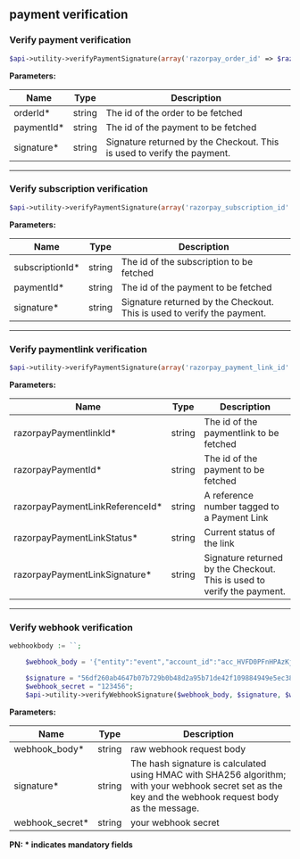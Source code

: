 ## payment verification

### Verify payment verification

```php
$api->utility->verifyPaymentSignature(array('razorpay_order_id' => $razorpayOrderId, 'razorpay_payment_id' => $razorpayPaymentId, 'razorpay_signature' => $razorpaySignature));
```

**Parameters:**


| Name  | Type      | Description                                      |
|-------|-----------|--------------------------------------------------|
| orderId*  | string | The id of the order to be fetched  |
| paymentId*    | string | The id of the payment to be fetched |
| signature* | string   | Signature returned by the Checkout. This is used to verify the payment. |

-------------------------------------------------------------------------------------------------------
### Verify subscription verification

```php
$api->utility->verifyPaymentSignature(array('razorpay_subscription_id' => $razorpaySubscriptionId, 'razorpay_payment_id' => $razorpayPaymentId, 'razorpay_signature' => $razorpaySignature));
```

**Parameters:**


| Name  | Type      | Description                                      |
|-------|-----------|--------------------------------------------------|
| subscriptionId*  | string | The id of the subscription to be fetched  |
| paymentId*    | string | The id of the payment to be fetched |
| signature* | string   | Signature returned by the Checkout. This is used to verify the payment. |

-------------------------------------------------------------------------------------------------------
### Verify paymentlink verification

```php
$api->utility->verifyPaymentSignature(array('razorpay_payment_link_id' => $razorpayPaymentlinkId, 'razorpay_payment_id' => $razorpayPaymentId, 'razorpay_payment_link_reference_id' => $razorpayPaymentLinkReferenceId, 'razorpay_payment_link_status' => $razorpayPaymentLinkStatus, 'razorpay_signature' => $razorpayPaymentLinkSignature));
```

**Parameters:**


| Name  | Type      | Description                                      |
|-------|-----------|--------------------------------------------------|
| razorpayPaymentlinkId*  | string | The id of the paymentlink to be fetched  |
| razorpayPaymentId*  | string | The id of the payment to be fetched  |
| razorpayPaymentLinkReferenceId*  | string |  A reference number tagged to a Payment Link |
| razorpayPaymentLinkStatus*  | string | Current status of the link  |
| razorpayPaymentLinkSignature*    | string | Signature returned by the Checkout. This is used to verify the payment. |

-------------------------------------------------------------------------------------------------------
### Verify webhook verification

```php
webhookbody := ``;

    $webhook_body = '{"entity":"event","account_id":"acc_HVFD0PFnHPAzKj","event":"payment.authorized","contains":["payment"],"payload":{"payment":{"entity":{"id":"pay_JUEM4c0pSLpFEW","entity":"payment","amount":12300,"currency":"INR","status":"authorized","order_id":"order_JUELuT6cFaHkvd","invoice_id":null,"international":false,"method":"netbanking","amount_refunded":0,"refund_status":null,"captured":false,"description":"#JUELZ1z1EC0pwi","card_id":null,"bank":"SBIN","wallet":null,"vpa":null,"email":"gaurav.kumar@example.com","contact":"+919999999999","notes":[],"fee":null,"tax":null,"error_code":null,"error_description":null,"error_source":null,"error_step":null,"error_reason":null,"acquirer_data":{"bank_transaction_id":"6416615"},"created_at":1652339804}}},"created_at":1652339806}';

    $signature = "56df260ab4647b07b729b0b48d2a95b71de42f109884949e5ec387a2bb8b6919";
    $webhook_secret = "123456";
	$api->utility->verifyWebhookSignature($webhook_body, $signature, $webhook_secret);
```

**Parameters:**


| Name  | Type      | Description                                      |
|-------|-----------|--------------------------------------------------|
| webhook_body*  | string | raw webhook request body  |
| signature*  | string | The hash signature is calculated using HMAC with SHA256 algorithm; with your webhook secret set as the key and the webhook request body as the message.  |
| webhook_secret* | string   | your webhook secret |


**PN: * indicates mandatory fields**
<br>
<br>
